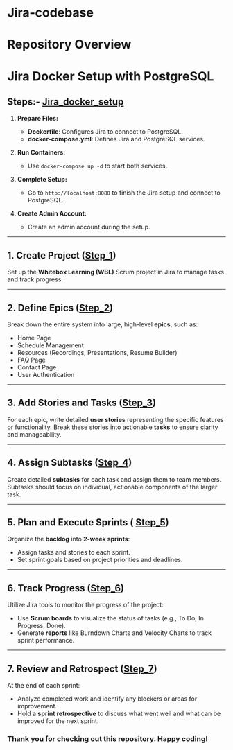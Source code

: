 # Jira-codebase

# Repository Overview

# Jira Docker Setup with PostgreSQL

  ## Steps:- [Jira_docker_setup](Jira_docker_setup.md)

1. **Prepare Files:**
   - **Dockerfile**: Configures Jira to connect to PostgreSQL.
   - **docker-compose.yml**: Defines Jira and PostgreSQL services.

2. **Run Containers:**
   - Use `docker-compose up -d` to start both services.

3. **Complete Setup:**
   - Go to `http://localhost:8080` to finish the Jira setup and connect to PostgreSQL.

4. **Create Admin Account:**
   - Create an admin account during the setup.

---

## 1. Create Project ([Step_1](Step_1.md))
Set up the **Whitebox Learning (WBL)** Scrum project in Jira to manage tasks and track progress.

---

## 2. Define Epics ([Step_2](Step_2.md))
Break down the entire system into large, high-level **epics**, such as:
- Home Page
- Schedule Management
- Resources (Recordings, Presentations, Resume Builder)
- FAQ Page
- Contact Page
- User Authentication

 
---

## 3. Add Stories and Tasks ([Step_3](Step_3.md))
For each epic, write detailed **user stories** representing the specific features or functionality. Break these stories into actionable **tasks** to ensure clarity and manageability.

 
---

## 4. Assign Subtasks ([Step_4](Step_4.md))
Create detailed **subtasks** for each task and assign them to team members. Subtasks should focus on individual, actionable components of the larger task.
 
---

## 5. Plan and Execute Sprints ( [Step_5](Step_5.md))
Organize the **backlog** into **2-week sprints**:
- Assign tasks and stories to each sprint.
- Set sprint goals based on project priorities and deadlines.

---

## 6. Track Progress  ([Step_6](Step_6.md))
Utilize Jira tools to monitor the progress of the project:
- Use **Scrum boards** to visualize the status of tasks (e.g., To Do, In Progress, Done).
- Generate **reports** like Burndown Charts and Velocity Charts to track sprint performance.


---

## 7. Review and Retrospect ([Step_7](Step_7.md))
At the end of each sprint:
- Analyze completed work and identify any blockers or areas for improvement.
- Hold a **sprint retrospective** to discuss what went well and what can be improved for the next sprint.
 



### Thank you for checking out this repository. Happy coding!